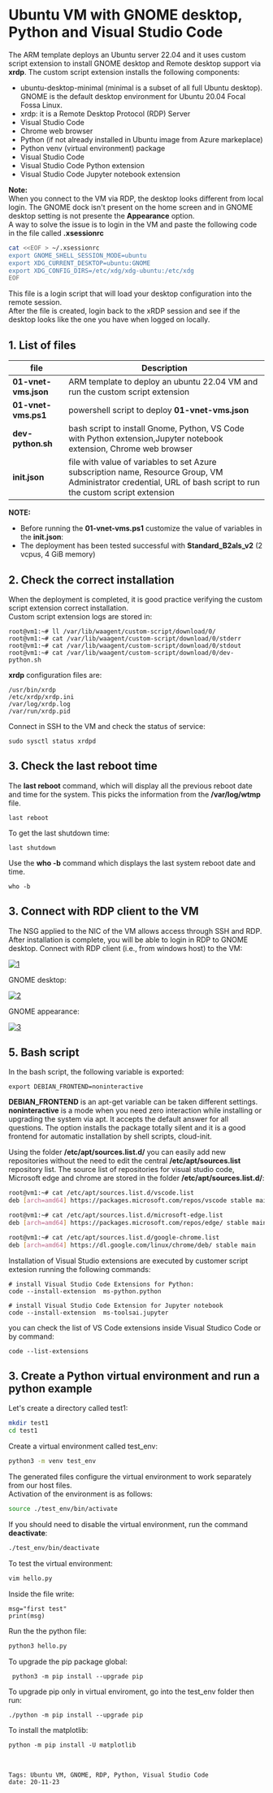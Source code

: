 <properties
pageTitle= 'Ubuntu VM with GNOME desktop, Python and Visual Studio Code'
description= "Ubuntu VM with Gnome desktop and Python installed through customer script extension"
services="GNOME desktop, Visual Studio Code, Python"
documentationCenter="https://github.com/fabferri/"
authors="fabferri"
editor=""/>

<tags
   ms.service="configuration-Example-Azure"
   ms.devlang="ARM template"
   ms.topic="article"
   ms.tgt_pltfrm="Azure"
   ms.workload="Ubuntu VM with GNOME desktop"
   ms.date="20/11/2023"
   ms.author="fabferri" />

# Ubuntu VM with GNOME desktop, Python and Visual Studio Code
The ARM template deploys an Ubuntu server 22.04 and it uses custom script extension to install GNOME desktop and Remote desktop support via **xrdp**. 
The custom script extension installs the following components:
- ubuntu-desktop-minimal (minimal is a subset of all full Ubuntu desktop). GNOME is the default desktop environment for Ubuntu 20.04 Focal Fossa Linux.
- xrdp: it is a Remote Desktop Protocol (RDP) Server
- Visual Studio Code
- Chrome web browser
- Python (if not already installed in Ubuntu image from Azure markeplace)
- Python venv (virtual environment) package
- Visual Studio Code
- Visual Studio Code Python extension
- Visual Studio Code Jupyter notebook extension


**Note:**<br>
When you connect to the VM via RDP, the desktop looks different from local login. The GNOME dock isn't present on the home screen and in GNOME desktop setting is not presente the **Appearance** option. <br>
A way to solve the issue is to login in the VM and paste the following code in the file called **.xsessionrc** <br>
```bash
cat <<EOF > ~/.xsessionrc
export GNOME_SHELL_SESSION_MODE=ubuntu
export XDG_CURRENT_DESKTOP=ubuntu:GNOME
export XDG_CONFIG_DIRS=/etc/xdg/xdg-ubuntu:/etc/xdg
EOF
```
This file is a login script that will load your desktop configuration into the remote session. <br> 
After the file is created, login back to the xRDP session and see if the desktop looks like the one you have when logged on locally.

## <a name="List of files"></a>1. List of files 
| file                    | Description                                                                   | 
| ----------------------- |------------------------------------------------------------------------------ | 
| **01-vnet-vms.json**    | ARM template to deploy an ubuntu 22.04 VM and run the custom script extension |
| **01-vnet-vms.ps1**     | powershell script to deploy **01-vnet-vms.json**                              |
| **dev-python.sh**       | bash script to install Gnome, Python, VS Code with Python extension,Jupyter notebook extension, Chrome web browser |
| **init.json**           | file with value of variables to set Azure subscription name, Resource Group, VM Administrator credential, URL of bash script to run the custom script extension |


**NOTE:** <br>
- Before running the **01-vnet-vms.ps1** customize the value of variables in the **init.json**:
- The deployment has been tested successful with **Standard_B2als_v2** (2 vcpus, 4 GiB memory)


## <a name="Custom script extension"></a>2. Check the correct installation
When the deployment is completed, it is good practice verifying the custom script extension correct installation. <br>
Custom script extension logs are stored in:
```
root@vm1:~# ll /var/lib/waagent/custom-script/download/0/
root@vm1:~# cat /var/lib/waagent/custom-script/download/0/stderr
root@vm1:~# cat /var/lib/waagent/custom-script/download/0/stdout
root@vm1:~# cat /var/lib/waagent/custom-script/download/0/dev-python.sh
```

**xrdp** configuration files are:
```console
/usr/bin/xrdp
/etc/xrdp/xrdp.ini
/var/log/xrdp.log
/var/run/xrdp.pid
```
Connect in SSH to the VM and check the status of service:
```console
sudo sysctl status xrdpd
```


## <a name="Check the last reboot time"></a>3. Check the last reboot time
The **last reboot** command, which will display all the previous reboot date and time for the system. This picks the information from the **/var/log/wtmp** file.
```console
last reboot
```
To get the last shutdown time: 
```console
last shutdown
```

Use the **who -b** command which displays the last system reboot date and time.
```console
who -b
```

## <a name="Check the last reboot time"></a>3. Connect with RDP client to the VM
The NSG applied to the NIC of the VM allows access through SSH and RDP. 
After installation is complete, you will be able to login in RDP to GNOME desktop.
Connect with RDP client (i.e., from windows host) to the VM:

[![1]][1]

GNOME desktop:
 
[![2]][2]

GNOME appearance:

[![3]][3]

## <a name="Bash script"></a>5. Bash script
In the bash script, the following variable is exported: 
```console
export DEBIAN_FRONTEND=noninteractive
```

**DEBIAN_FRONTEND** is an apt-get variable can be taken different settings.  **noninteractive** is a mode when you need zero interaction while installing or upgrading the system via apt. It accepts the default answer for all questions. The option installs the package totally silent and it is a good frontend for automatic installation by shell scripts, cloud-init.

Using the folder **/etc/apt/sources.list.d/** you can easily add new repositories without the need to edit the central **/etc/apt/sources.list** repository list. The source list of repositories for visual studio code, Microsoft edge and chrome are stored in the folder **/etc/apt/sources.list.d/**:
```bash
root@vm1:~# cat /etc/apt/sources.list.d/vscode.list 
deb [arch=amd64] https://packages.microsoft.com/repos/vscode stable main

root@vm1:~# cat /etc/apt/sources.list.d/microsoft-edge.list 
deb [arch=amd64] https://packages.microsoft.com/repos/edge/ stable main

root@vm1:~# cat /etc/apt/sources.list.d/google-chrome.list 
deb [arch=amd64] https://dl.google.com/linux/chrome/deb/ stable main
```

Installation of Visual Studio extensions are executed by customer script extesion running the following commands:
```console
# install Visual Studio Code Extensions for Python:
code --install-extension  ms-python.python

# install Visual Studio Code Extension for Jupyter notebook
code --install-extension  ms-toolsai.jupyter
```

you can check the list of VS Code extensions inside Visual Studico Code or by command:
```console
code --list-extensions
```


## <a name="Check Python"></a>3. Create a Python virtual environment and run a python example 
Let's create a directory called test1:
```bash
mkdir test1
cd test1
```

Create a virtual environment called test_env:
```bash
python3 -m venv test_env
```
The generated files configure the virtual environment to work separately from our host files. <br>
Activation of the environment is as follows:
```bash
source ./test_env/bin/activate
```

If you should need to disable the virtual environment, run the command **deactivate**:
```bash
./test_env/bin/deactivate
```

To test the virtual environment:
```bash
vim hello.py
```

Inside the file write:
```console
msg="first test"
print(msg)
```

Run the the python file:
```bash
python3 hello.py
```

To upgrade the pip package global:
```
 python3 -m pip install --upgrade pip
```

To upgrade pip only in virtual enviroment, go into the test_env folder then run:
```
./python -m pip install --upgrade pip
```

To install the matplotlib:
```
python -m pip install -U matplotlib
```

<br>

`Tags: Ubuntu VM, GNOME, RDP, Python, Visual Studio Code` <br>
`date: 20-11-23`

<!--Image References-->

[1]: ./media/remote-desktop1.png "connect in RDP to the VM"
[2]: ./media/gnome.png "GNOME desktop"
[3]: ./media/appearance.png "GNOME appearance"

<!--Link References-->
